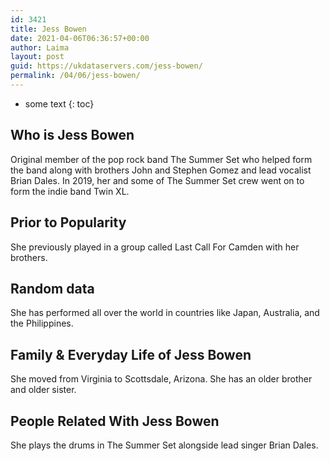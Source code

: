 ```yaml
---
id: 3421
title: Jess Bowen
date: 2021-04-06T06:36:57+00:00
author: Laima
layout: post
guid: https://ukdataservers.com/jess-bowen/
permalink: /04/06/jess-bowen/
---
```


* some text
{: toc}


## Who is Jess Bowen
                  
                  
                  
Original member of the pop rock band The Summer Set who helped form the band along with brothers John and Stephen Gomez and lead vocalist Brian Dales. In 2019, her and some of The Summer Set crew went on to form the indie band Twin XL.
                  
              
            
              
            
                
                
                
## Prior to Popularity
                  
                  
                  
She previously played in a group called Last Call For Camden with her brothers.
                  
              
            
              
            
                
                
                
## Random data
                  
                  
                  
She has performed all over the world in countries like Japan, Australia, and the Philippines.
                  
              
            
              
            
                
                
                
## Family & Everyday Life of Jess Bowen
                  
                  
                  
She moved from Virginia to Scottsdale, Arizona. She has an older brother and older sister.
                  
              
            
              
            
                
                
                
## People Related With Jess Bowen
                  
                  
                  
She plays the drums in The Summer Set alongside lead singer Brian Dales.
                  
              
            
              
            
                
              
            
              
              
            
            
              
            
          
          
          